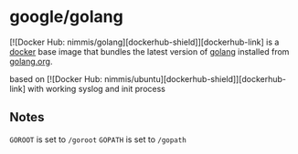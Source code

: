 # google/golang

[![Docker Hub: nimmis/golang][dockerhub-shield]][dockerhub-link] is a [docker](https://docker.io) base image that bundles the latest version of [golang](http://golang.org) installed from [golang.org](http://golang.org/doc/install/).

based on [![Docker Hub: nimmis/ubuntu][dockerhub-shield]][dockerhub-link] with working syslog and init process

## Notes

`GOROOT` is set to `/goroot`
`GOPATH` is set to `/gopath`

